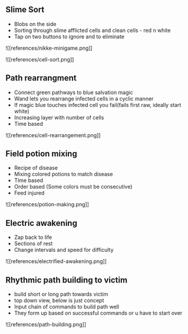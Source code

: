 ## Slime Sort

- Blobs on the side
- Sorting through slime afflicted cells and clean cells - red n white
- Tap on two buttons to ignore and to eliminate

![[references/nikke-minigame.png]]

![[references/cell-sort.png]]

## Path rearrangment

- Connect green pathways to blue salvation magic
- Wand lets you rearrange infected cells in a cyclic manner
- If magic blue touches infected cell you fail(fails first raw, ideally start white)
- Increasing layer with number of cells 
- Time based

![[references/cell-rearrangement.png]]

## Field potion mixing

- Recipe of disease
- Mixing colored potions to match disease
- TIme based
- Order based (Some colors must be consecutive)
- Feed injured
 
![[references/potion-making.png]]

## Electric awakening

- Zap back to life
- Sections of rest
- Change intervals and speed for difficulty

![[references/electrified-awakening.png]]

## Rhythmic path building to victim

- build short or long path towards victim
- top down view, below is just concept
- Input chain of commands to build path well
- They form up based on successful commands or u have to start over

![[references/path-building.png]]